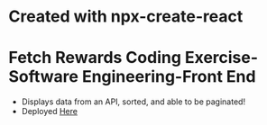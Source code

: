 # Created with npx-create-react

# Fetch Rewards Coding Exercise-Software Engineering-Front End

* Displays data from an API, sorted, and able to be paginated!
* Deployed [Here]('https://www.fetch-pagination.surge.sh')
